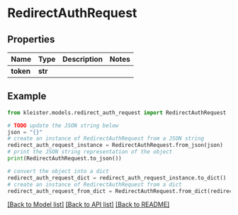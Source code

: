 # RedirectAuthRequest


## Properties

Name | Type | Description | Notes
------------ | ------------- | ------------- | -------------
**token** | **str** |  | 

## Example

```python
from kleister.models.redirect_auth_request import RedirectAuthRequest

# TODO update the JSON string below
json = "{}"
# create an instance of RedirectAuthRequest from a JSON string
redirect_auth_request_instance = RedirectAuthRequest.from_json(json)
# print the JSON string representation of the object
print(RedirectAuthRequest.to_json())

# convert the object into a dict
redirect_auth_request_dict = redirect_auth_request_instance.to_dict()
# create an instance of RedirectAuthRequest from a dict
redirect_auth_request_from_dict = RedirectAuthRequest.from_dict(redirect_auth_request_dict)
```
[[Back to Model list]](../README.md#documentation-for-models) [[Back to API list]](../README.md#documentation-for-api-endpoints) [[Back to README]](../README.md)


